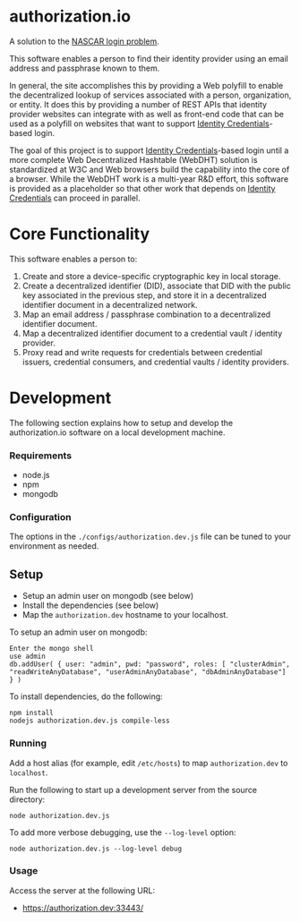# authorization.io

A solution to the [NASCAR login problem][NASCAR].

This software enables a person to find their identity provider using an
email address and passphrase known to them.

In general, the site accomplishes this by providing a Web polyfill to
enable the decentralized lookup of services associated with a person,
organization, or entity. It does this by providing a number of REST APIs
that identity provider websites can integrate with as well as front-end
code that can be used as a polyfill on websites that want to support
[Identity Credentials][IC]-based login.

The goal of this project is to support [Identity Credentials][IC]-based
login until a more complete Web Decentralized Hashtable (WebDHT) solution
is standardized at W3C and Web browsers build the capability into the
core of a browser. While the WebDHT work is a multi-year R&D effort, this
software is provided as a placeholder so that other work that depends
on [Identity Credentials][IC] can proceed in parallel.

# Core Functionality

This software enables a person to:

1. Create and store a device-specific cryptographic key in local storage.
2. Create a decentralized identifier (DID), associate that DID with the
   public key associated in the previous step, and store it in a
   decentralized identifier document in a decentralized network.
3. Map an email address / passphrase combination to a decentralized
   identifier document.
4. Map a decentralized identifier document to
   a credential vault / identity provider.
5. Proxy read and write requests for credentials between
   credential issuers, credential consumers, and credential vaults /
   identity providers.

# Development

The following section explains how to setup and develop the authorization.io
software on a local development machine.

### Requirements

* node.js
* npm
* mongodb

### Configuration

The options in the `./configs/authorization.dev.js` file can be tuned to your
environment as needed.

## Setup

* Setup an admin user on mongodb (see below)
* Install the dependencies (see below)
* Map the `authorization.dev` hostname to your localhost.

To setup an admin user on mongodb:

    Enter the mongo shell
    use admin
    db.addUser( { user: "admin", pwd: "password", roles: [ "clusterAdmin", "readWriteAnyDatabase", "userAdminAnyDatabase", "dbAdminAnyDatabase"] } )

To install dependencies, do the following:

    npm install
    nodejs authorization.dev.js compile-less

### Running

Add a host alias (for example, edit `/etc/hosts`) to map `authorization.dev` to
`localhost`.

Run the following to start up a development server from the source directory:

    node authorization.dev.js

To add more verbose debugging, use the `--log-level` option:

    node authorization.dev.js --log-level debug

### Usage

Access the server at the following URL:

* https://authorization.dev:33443/

[NASCAR]: https://indiewebcamp.com/NASCAR_problem "The NASCAR Problem"
[IC]: http://opencreds.org/specs/source/identity-credentials/ "Identity Credentials"
